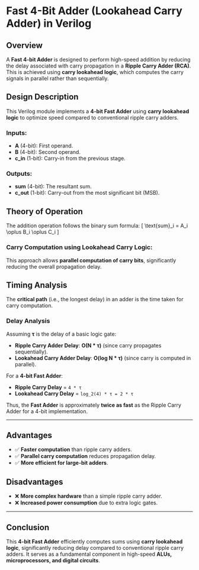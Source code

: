 # Fast 4-Bit Adder (Lookahead Carry Adder) in Verilog

## Overview
A **Fast 4-bit Adder** is designed to perform high-speed addition by reducing the delay associated with carry propagation in a **Ripple Carry Adder (RCA)**. This is achieved using **carry lookahead logic**, which computes the carry signals in parallel rather than sequentially.

## Design Description
This Verilog module implements a **4-bit Fast Adder** using **carry lookahead logic** to optimize speed compared to conventional ripple carry adders.

### **Inputs:**
- **A** (4-bit): First operand.
- **B** (4-bit): Second operand.
- **c_in** (1-bit): Carry-in from the previous stage.

### **Outputs:**
- **sum** (4-bit): The resultant sum.
- **c_out** (1-bit): Carry-out from the most significant bit (MSB).

## Theory of Operation
The addition operation follows the binary sum formula:
\[
\text{sum}_i = A_i \oplus B_i \oplus C_i
\]

### **Carry Computation using Lookahead Carry Logic:**


This approach allows **parallel computation of carry bits**, significantly reducing the overall propagation delay.

## Timing Analysis
The **critical path** (i.e., the longest delay) in an adder is the time taken for carry computation.

### **Delay Analysis**
Assuming **τ** is the delay of a basic logic gate:
- **Ripple Carry Adder Delay**: **O(N * τ)** (since carry propagates sequentially).
- **Lookahead Carry Adder Delay**: **O(log N * τ)** (since carry is computed in parallel).

For a **4-bit Fast Adder**:
- **Ripple Carry Delay** = `4 * τ`
- **Lookahead Carry Delay** = `log_2(4) * τ = 2 * τ`

Thus, the **Fast Adder** is approximately **twice as fast** as the Ripple Carry Adder for a 4-bit implementation.

---

## Advantages
- ✅ **Faster computation** than ripple carry adders.
- ✅ **Parallel carry computation** reduces propagation delay.
- ✅ **More efficient for large-bit adders**.

## Disadvantages
- ❌ **More complex hardware** than a simple ripple carry adder.
- ❌ **Increased power consumption** due to extra logic gates.

---

## Conclusion
This **4-bit Fast Adder** efficiently computes sums using **carry lookahead logic**, significantly reducing delay compared to conventional ripple carry adders. It serves as a fundamental component in high-speed **ALUs, microprocessors, and digital circuits**.

 

